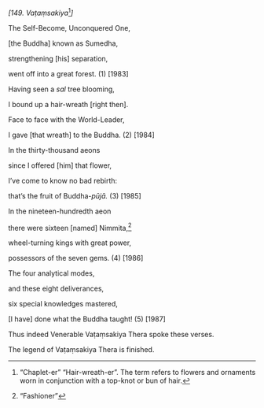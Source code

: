 *\[149.* *Vaṭaṃsakiya*[^1]*\]*

The Self-Become, Unconquered One,

\[the Buddha\] known as Sumedha,

strengthening \[his\] separation,

went off into a great forest. (1) \[1983\]

Having seen a *sal* tree blooming,

I bound up a hair-wreath \[right then\].

Face to face with the World-Leader,

I gave \[that wreath\] to the Buddha. (2) \[1984\]

In the thirty-thousand aeons

since I offered \[him\] that flower,

I’ve come to know no bad rebirth:

that’s the fruit of Buddha-*pūjā.* (3) \[1985\]

In the nineteen-hundredth aeon

there were sixteen \[named\] Nimmita,[^2]

wheel-turning kings with great power,

possessors of the seven gems. (4) \[1986\]

The four analytical modes,

and these eight deliverances,

six special knowledges mastered,

\[I have\] done what the Buddha taught! (5) \[1987\]

Thus indeed Venerable Vaṭaṃsakiya Thera spoke these verses.

The legend of Vaṭaṃsakiya Thera is finished.

[^1]: “Chaplet-er” “Hair-wreath-er”. The term refers to flowers and
    ornaments worn in conjunction with a top-knot or bun of hair.

[^2]: “Fashioner”
